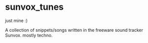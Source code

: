 # sunvox_tunes
just mine :)


A collection of snippets/songs written in the freeware sound tracker Sunvox. mostly techno.
